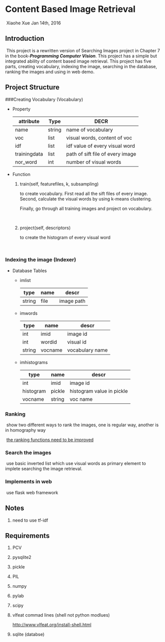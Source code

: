 # Content Based Image Retrieval

​											Xiaohe Xue          	Jan 14th, 2016

## Introduction

​	This project is a rewritten version of Searching Images project in Chapter 7 in the book-***Programming Computer Vision***. This project has a simple but integrated ability of content based image retrieval. This project has five parts, creating vocabulary, indexing the image, searching in the database, ranking the images and  using in web demo.



## Project Structure



###Creating Vocabulary (Vocabulary)

*   Property

    | attribute    | Type   | DECR                             |
    | ------------ | ------ | -------------------------------- |
    | name         | string | name of vocabulary               |
    | voc          | list   | visual words, content of voc     |
    | idf          | list   | idf value of every visual word   |
    | trainingdata | list   | path of sift file of every image |
    | nor_word     | int    | number of visual words           |

*   Function

    1. train(self, featurefiles, k, subsampling)

       to create vocabulary. First read all the sift files of every image. Second, calculate the visual words by using k-means clustering. 

       Finally, go through all training images and project on vocabulary.

       ​

    2. project(self, descriptors)

       to create the histogram of every visual word

       ​


### Indexing the image (Indexer)

* Database Tables

  * imlist

    | type   | name | descr      |
    | ------ | ---- | ---------- |
    | string | file | image path |

  * imwords

    | type   | name    | descr           |
    | ------ | ------- | --------------- |
    | int    | imid    | image id        |
    | int    | wordid  | visual id       |
    | string | vocname | vocabulary name |

  * imhistograms

    | type      | name   | descr                     |
    | --------- | ------ | ------------------------- |
    | int       | imid   | image id                  |
    | histogram | pickle | histogram value in pickle |
    | vocname   | string | voc name                  |




### Ranking

​	show two different ways to rank the images, one is regular way, another is in homography way 

​	<u>the ranking functions need to be improved</u>



### Search the images

​	use basic inverted list which use visual words as primary element to implete searching the image retrieval.

### Implements in web

​	use flask web framework



## Notes



1. need to use tf-idf 



## Requirements



1. PCV

2. pysqlite2

3. pickle

4. PIL

5. numpy

6. pylab

7. scipy

8. vlfeat commad lines (shell not python modlues)

    http://www.vlfeat.org/install-shell.html

9. sqlite (databse)

